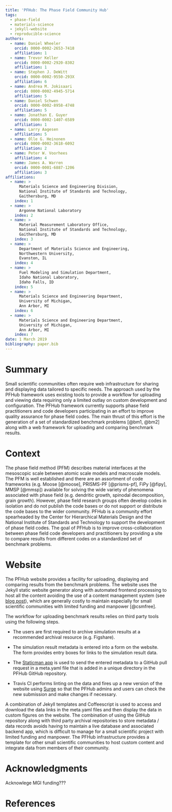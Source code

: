 ```yaml
---
title: 'PFHub: The Phase Field Community Hub'
tags:
  - phase-field
  - materials-science
  - jekyll-website
  - reproducible-science
authors:
  - name: Daniel Wheeler
    orcid: 0000-0002-2653-7418
    affiliation: 1
  - name: Trevor Keller
    orcid: 0000-0002-2920-8302
    affiliation: 1
  - name: Stephen J. DeWitt
    orcid: 0000-0002-9550-293X
    affiliation: 6
  - name: Andrea M. Jokisaari
    orcid: 0000-0002-4945-5714
    affiliation: 5
  - name: Daniel Schwen
    orcid: 0000-0002-8958-4748
    affiliation: 5
  - name: Jonathan E. Guyer
    orcid: 0000-0002-1407-6589
    affiliation: 1
  - name: Larry Aagesen
    affiliation: 5
  - name: Olle G. Heinonen
    orcid: 0000-0002-3618-6092
    affiliation: 2
  - name: Peter W. Voorhees
    affiliation: 4
  - name: James A. Warren
    orcid: 0000-0001-6887-1206
    affiliation: 3
affiliations:
  - name: >
      Materials Science and Engineering Division,
      National Institute of Standards and Technology,
      Gaithersburg, MD
    index: 1
  - name: >
      Argonne National Laboratory
    index: 2
  - name: >
      Material Measurement Laboratory Office,
      National Institute of Standards and Technology,
      Gaithersburg, MD
    index: 3
  - name: >
      Department of Materials Science and Engineering,
      Northwestern University,
      Evanston, IL
    index: 4
  - name: >
      Fuel Modeling and Simulation Department,
      Idaho National Laboratory,
      Idaho Falls, ID
    index: 5
  - name: >
      Materials Science and Engineering Department,
      University of Michigan,
      Ann Arbor, MI
    index: 6
  - name: >
      Materials Science and Engineering Department,
      University of Michigan,
      Ann Arbor, MI
    index: 7
date: 1 March 2019
bibliography: paper.bib
---
```


# Summary

Small scientific communities often require web infrastructure for
sharing and displaying data tailored to specific needs. The approach
used by the PFHub framework uses existing tools to provide a workflow
for uploading and viewing data requiring only a limited outlay on
custom development and configuration. The PFHub framework currently
supports phase field practitioners and code developers participating
in an effort to improve quality assurance for phase field codes. The
main thrust of this effort is the generation of a set of standardized
benchmark problems [@bm1, @bm2] along with a
web framework for uploading and comparing benchmark results.

# Context

The phase field method (PFM) describes material interfaces at the
mesoscopic scale between atomic scale models and macroscale
models. The PFM is well established and there are an assortment of
code frameworks (e.g. Moose [@moose], PRISMS-PF [@prisms-pf], FiPy
[@fipy], MMSP [@mmsp]) available for solving the wide variety of
phenomena associated with phase field (e.g. dendritic growth, spinodal
decomposition, grain growth). However, phase field research groups
often develop codes in isolation and do not publish the code bases or
do not support or distribute the code bases to the wider
community. PFHub is a community effort spearheaded by the Center for
Hierarchical Materials Design and the National Institute of Standards
and Technology to support the development of phase field codes. The
goal of PFHub is to improve cross-collaboration between phase field
code developers and practitioners by providing a site to compare results
from different codes on a standardized set of benchmark problems.

# Website

The PFHub website provides a facility for uploading, displaying and
comparing results from the benchmark problems. The website uses the
Jekyll static website generator along with automated frontend
processing to host all the content avoiding the use of a content
management system (see [blog
post](https://medium.com/devseed/how-we-build-cms-free-websites-d7e19d94a0ff)),
which are generally costly to maintain especially for small scientific
communities with limited funding and manpower [@csmfree].

The workflow for uploading benchmark results relies on third party tools
using the following steps.

 - The users are first required to archive simulation results at a
   recommended archival resource (e.g. Figshare).

 - The simulation result metadata is entered into a form on the
   website. The form provides entry boxes for links to the simulation
   result data.

 - The [Staticman app](https://staticman.net/) is used to send the
   entered metadata to a GitHub pull request in a meta.yaml file that
   is added in a unique directory in the PFHub GitHub repository.

 - Travis CI performs linting on the data and fires up a new version
   of the website using [Surge](https://surge.sh/) so that the PFHub
   admins and users can check the new submission and make changes if
   necessary.

A combination of Jekyll templates and Coffeescript is used to access
and download the data links in the meta.yaml files and then display
the data in custom figures on the website. The combination of using
the GitHub repository along with third party archival repositories to
store metadata / data records avoids having to maintain a live
database and associated backend app, which is difficult to manage for
a small scientific project with limited funding and manpower. The
PFHub infrastructure provides a template for other small scientific
communities to host custom content and integrate data from members of
their community.

# Acknowledgments

Acknowlege MGI funding???

# References
